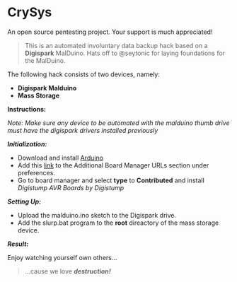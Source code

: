 # CrySys
An open source pentesting project. Your support is much appreciated!

>This is an automated involuntary data backup hack based on a **Digispark** MalDuino.
>Hats off to @seytonic for laying foundations for the MalDuino.

The following hack consists of two devices, namely:
* __Digispark Malduino__
* __Mass Storage__

__Instructions:__

  _Note: Make sure any device to be automated with the malduino thumb drive must have the digispark drivers installed previously_

___Initialization:___
* Download and install [Arduino](https://www.arduino.cc/en/Main/Software)
* Add this [link](https://raw.githubusercontent.com/digistump/arduino-boards-index/master/package_digistump_index.json) to the Additional Board Manager URLs section under preferences.
* Go to board manager and select __type__ to __Contributed__ and install _Digistump AVR Boards by Digistump_

___Setting Up:___
* Upload the malduino.ino sketch to the Digispark drive.
* Add the slurp.bat program to the __root__ direactory of the mass storage device.

___Result:___

Enjoy watching yourself own others...
> ...cause we love ___destruction!___

